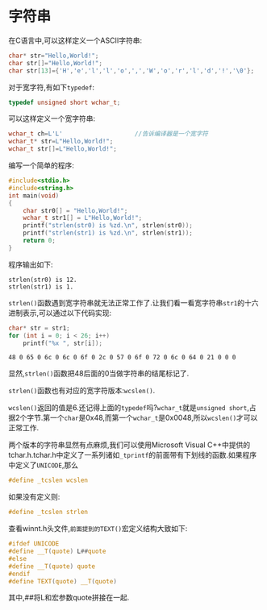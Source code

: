 # 字符串

在C语言中,可以这样定义一个ASCII字符串:

```c
char* str="Hello,World!";
char str[]="Hello,World!";
char str[13]={'H','e','l','l','o',',','W','o','r','l','d','!','\0'};
```

对于宽字符,有如下`typedef`:

```c
typedef unsigned short wchar_t;
```

可以这样定义一个宽字符串:

```c
wchar_t ch=L'L'                    //告诉编译器是一个宽字符
wchar_t* str=L"Hello,World!";
wchar_t str[]=L"Hello,World!";
```

编写一个简单的程序:

```c
#include<stdio.h>
#include<string.h>
int main(void)
{
	char str0[] = "Hello,World!";
	wchar_t str1[] = L"Hello,World!";
	printf("strlen(str0) is %zd.\n", strlen(str0));
	printf("strlen(str1) is %zd.\n", strlen(str1));
	return 0;
}
```

程序输出如下:

```shell
strlen(str0) is 12.
strlen(str1) is 1.
```

`strlen()`函数遇到宽字符串就无法正常工作了.让我们看一看宽字符串`str1`的十六进制表示,可以通过以下代码实现:

```c
char* str = str1;
for (int i = 0; i < 26; i++)
	printf("%x ", str[i]);
```

```shell
48 0 65 0 6c 0 6c 0 6f 0 2c 0 57 0 6f 0 72 0 6c 0 64 0 21 0 0 0
```

显然,`strlen()`函数把48后面的0当做字符串的结尾标记了.

`strlen()`函数也有对应的宽字符版本:`wcslen()`.

`wcslen()`返回的值是6.还记得上面的`typedef`吗?`wchar_t`就是`unsigned short`,占据2个字节.第一个`char`是0x48,而第一个`wchar_t`是0x0048,所以`wcslen()`才可以正常工作.

两个版本的字符串显然有点麻烦,我们可以使用Microsoft Visual C++中提供的tchar.h.tchar.h中定义了一系列诸如`_tprintf`的前面带有下划线的函数.如果程序中定义了`UNICODE`,那么

```c
#define _tcslen wcslen
```

如果没有定义则:

```c
#define _tcslen strlen
```

查看winnt.h头文件,`前面提到的TEXT()`宏定义结构大致如下:

```c
#ifdef UNICODE
#define __T(quote) L##quote
#else
#define __T(quote) quote
#endif
#define TEXT(quote) __T(quote)
```

其中,##将L和宏参数quote拼接在一起.
